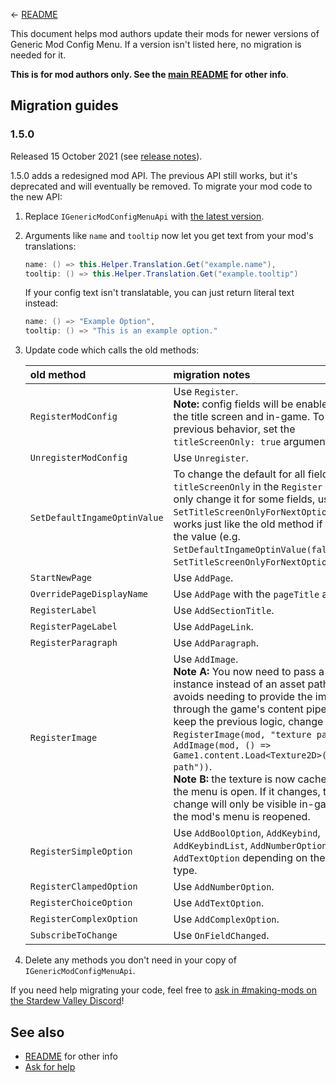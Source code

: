 ﻿﻿← [README](README.md)

This document helps mod authors update their mods for newer versions of Generic Mod Config Menu. If
a version isn't listed here, no migration is needed for it.

**This is for mod authors only. See the [main README](README.md) for other info**.

## Migration guides
### 1.5.0
Released 15 October 2021 (see [release notes](release-notes.md#150)).

1.5.0 adds a redesigned mod API. The previous API still works, but it's deprecated and will
eventually be removed. To migrate your mod code to the new API:

1. Replace `IGenericModConfigMenuApi` with [the latest version](../IGenericModConfigMenuApi.cs).
2. Arguments like `name` and `tooltip` now let you get text from your mod's translations:

   ```c#
   name: () => this.Helper.Translation.Get("example.name"),
   tooltip: () => this.Helper.Translation.Get("example.tooltip")
   ```

   If your config text isn't translatable, you can just return literal text instead:

   ```c#
   name: () => "Example Option",
   tooltip: () => "This is an example option."
   ```
3. Update code which calls the old methods:

   old method | migration notes
   :--------- | :--------------
   `RegisterModConfig` | Use `Register`.<br />**Note:** config fields will be enabled both on the title screen and in-game. To keep the previous behavior, set the `titleScreenOnly: true` argument.
   `UnregisterModConfig` | Use `Unregister`.
   `SetDefaultIngameOptinValue` | To change the default for all fields, set `titleScreenOnly` in the `Register` call. To only change it for some fields, use `SetTitleScreenOnlyForNextOptions` which works just like the old method if you invert the value (e.g. `SetDefaultIngameOptinValue(false)` → `SetTitleScreenOnlyForNextOptions(true)`).
   `StartNewPage` | Use `AddPage`.
   `OverridePageDisplayName` | Use `AddPage` with the `pageTitle` argument.
   `RegisterLabel` | Use `AddSectionTitle`.
   `RegisterPageLabel` | Use `AddPageLink`.
   `RegisterParagraph` | Use `AddParagraph`.
   `RegisterImage` | Use `AddImage`.<br />**Note A:** You now need to pass a `Texture2D` instance instead of an asset path. This avoids needing to provide the image through the game's content pipeline. To keep the previous logic, change `RegisterImage(mod, "texture path")` to `AddImage(mod, () => Game1.content.Load<Texture2D>("texture path"))`.<br />**Note B:** the texture is now cached while the menu is open. If it changes, the change will only be visible in-game when the mod's menu is reopened.
   `RegisterSimpleOption` | Use `AddBoolOption`, `AddKeybind`, `AddKeybindList`, `AddNumberOption`, or `AddTextOption` depending on the option type.
   `RegisterClampedOption` | Use `AddNumberOption`.
   `RegisterChoiceOption` | Use `AddTextOption`.
   `RegisterComplexOption` | Use `AddComplexOption`.
   `SubscribeToChange` | Use `OnFieldChanged`.

4. Delete any methods you don't need in your copy of `IGenericModConfigMenuApi`.

If you need help migrating your code, feel free to [ask in #making-mods on the Stardew Valley
Discord](https://stardewvalleywiki.com/Modding:Community#Discord)!

## See also
* [README](README.md) for other info
* [Ask for help](https://stardewvalleywiki.com/Modding:Help)
